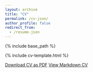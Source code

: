 ```yaml
---
layout: archive
title: "CV"
permalink: /cv-json/
author_profile: false
redirect_from:
  - /resume-json
---
```


{% include base_path %}

{% include cv-template.html %}

<div class="cv-download-links">
  <a href="{{ base_path }}/files/Robbins_CV (1).pdf" class="btn btn--primary">Download CV as PDF</a>
  <a href="{{ base_path }}" class="btn btn--inverse">View Markdown CV</a>
</div>
